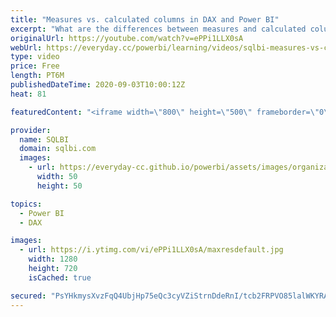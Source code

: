 ```yaml
---
title: "Measures vs. calculated columns in DAX and Power BI"
excerpt: "What are the differences between measures and calculated columns in DAX and Power BI? All the answers in this short video. Do you want to know more? Start with Introducing to DAX free course: https://www.sqlbi.com/p/introducing-dax-video-course/ Go deeper with Mastering DAX: https://www.sqlbi.com/p/mastering-dax-video-course/"
originalUrl: https://youtube.com/watch?v=ePPi1LLX0sA
webUrl: https://everyday.cc/powerbi/learning/videos/sqlbi-measures-vs-calculated-columns-in-dax-and-power-bi/
type: video
price: Free
length: PT6M
publishedDateTime: 2020-09-03T10:00:12Z
heat: 81

featuredContent: "<iframe width=\"800\" height=\"500\" frameborder=\"0\" src=\"https://www.youtube.com/embed/ePPi1LLX0sA\" allow=\"accelerometer; autoplay; encrypted-media; gyroscope; picture-in-picture\" allowfullscreen></iframe>"

provider:
  name: SQLBI
  domain: sqlbi.com
  images:
    - url: https://everyday-cc.github.io/powerbi/assets/images/organizations/sqlbi.com-50x50.jpg
      width: 50
      height: 50

topics:
  - Power BI
  - DAX

images:
  - url: https://i.ytimg.com/vi/ePPi1LLX0sA/maxresdefault.jpg
    width: 1280
    height: 720
    isCached: true

secured: "PsYHkmysXvzFqQ4UbjHp75eQc3cyVZiStrnDdeRnI/tcb2FRPVO85lalWKYRA8JarjFZuzfzgi2CAh0jVZYYQ53DfdkBnV96UUkZiEcoC54IeS36oh2N+3Dko5MmRJSwCmntcbMc9tTS+9CQLEMmsqN57181V6aO6tq3hPDVGJQ0NumYR38hgRRLmm0KcSkVpydqRxQtFGn4CbNv5GXUo0Onp28R5tJchegITDhPHJ8IKbcBEWBs+9bz/tHEVXoNjdB7jB63VcjBQDdvYnSbFyYKzdtITeecWSviJkPJQQ3kzmRJiEl0z4ZUx6dDffiOt0/8akYSfTdMEoyP/nyQZSnNKv0doMNtTCGX/HLrPySCfW5vB1xrpcoPd6OiJaNWqaRTb2wOsFmFee1Ssi4ijKJS3Roa5UsVcVF/aNlB4/s=;8iLOJ0uF5ALB42hqx9dnsQ=="
---
```


